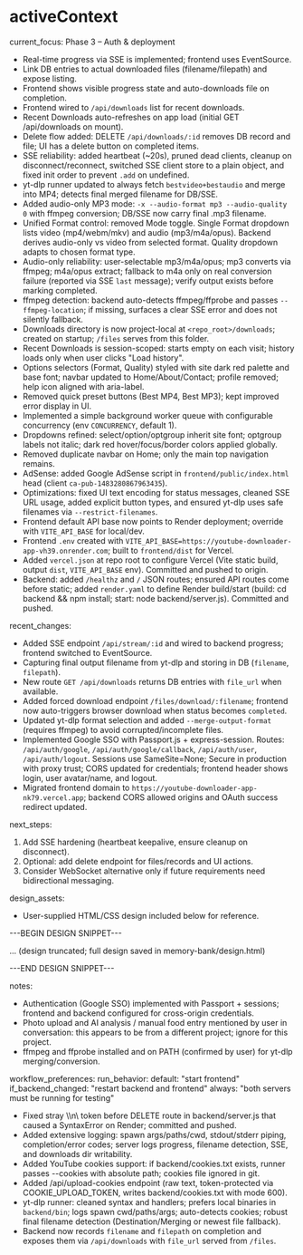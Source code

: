 # activeContext

current_focus: Phase 3 – Auth & deployment
- Real-time progress via SSE is implemented; frontend uses EventSource.
- Link DB entries to actual downloaded files (filename/filepath) and expose listing.
- Frontend shows visible progress state and auto-downloads file on completion.
- Frontend wired to `/api/downloads` list for recent downloads.
 - Recent Downloads auto-refreshes on app load (initial GET /api/downloads on mount).
- Delete flow added: DELETE `/api/downloads/:id` removes DB record and file; UI has a delete button on completed items.
- SSE reliability: added heartbeat (~20s), pruned dead clients, cleanup on disconnect/reconnect, switched SSE client store to a plain object, and fixed init order to prevent `.add` on undefined.
- yt-dlp runner updated to always fetch `bestvideo+bestaudio` and merge into MP4; detects final merged filename for DB/SSE.
- Added audio-only MP3 mode: `-x --audio-format mp3 --audio-quality 0` with ffmpeg conversion; DB/SSE now carry final .mp3 filename.
- Unified Format control: removed Mode toggle. Single Format dropdown lists video (mp4/webm/mkv) and audio (mp3/m4a/opus). Backend derives audio-only vs video from selected format. Quality dropdown adapts to chosen format type.
- Audio-only reliability: user-selectable mp3/m4a/opus; mp3 converts via ffmpeg; m4a/opus extract; fallback to m4a only on real conversion failure (reported via SSE `last` message); verify output exists before marking completed.
 - ffmpeg detection: backend auto-detects ffmpeg/ffprobe and passes `--ffmpeg-location`; if missing, surfaces a clear SSE error and does not silently fallback.
- Downloads directory is now project-local at `<repo_root>/downloads`; created on startup; `/files` serves from this folder.
- Recent Downloads is session-scoped: starts empty on each visit; history loads only when user clicks "Load history".
- Options selectors (Format, Quality) styled with site dark red palette and base font; navbar updated to Home/About/Contact; profile removed; help icon aligned with aria-label.
 - Removed quick preset buttons (Best MP4, Best MP3); kept improved error display in UI.
 - Implemented a simple background worker queue with configurable concurrency (env `CONCURRENCY`, default 1).
- Dropdowns refined: select/option/optgroup inherit site font; optgroup labels not italic; dark red hover/focus/border colors applied globally.
- Removed duplicate navbar on Home; only the main top navigation remains.
 - AdSense: added Google AdSense script in `frontend/public/index.html` head (client `ca-pub-1483280867963435`).
- Optimizations: fixed UI text encoding for status messages, cleaned SSE URL usage, added explicit button types, and ensured yt-dlp uses safe filenames via `--restrict-filenames`.
 - Frontend default API base now points to Render deployment; override with `VITE_API_BASE` for local/dev.
 - Frontend `.env` created with `VITE_API_BASE=https://youtube-downloader-app-vh39.onrender.com`; built to `frontend/dist` for Vercel.
- Added `vercel.json` at repo root to configure Vercel (Vite static build, output `dist`, `VITE_API_BASE` env). Committed and pushed to origin.
 - Backend: added `/healthz` and `/` JSON routes; ensured API routes come before static; added `render.yaml` to define Render build/start (build: cd backend && npm install; start: node backend/server.js). Committed and pushed.

recent_changes:
- Added SSE endpoint `/api/stream/:id` and wired to backend progress; frontend switched to EventSource.
- Capturing final output filename from yt-dlp and storing in DB (`filename`, `filepath`).
- New route `GET /api/downloads` returns DB entries with `file_url` when available.
- Added forced download endpoint `/files/download/:filename`; frontend now auto-triggers browser download when status becomes `completed`.
 - Updated yt-dlp format selection and added `--merge-output-format` (requires ffmpeg) to avoid corrupted/incomplete files.
 - Implemented Google SSO with Passport.js + express-session. Routes: `/api/auth/google`, `/api/auth/google/callback`, `/api/auth/user`, `/api/auth/logout`. Sessions use SameSite=None; Secure in production with proxy trust; CORS updated for credentials; frontend header shows login, user avatar/name, and logout.
 - Migrated frontend domain to `https://youtube-downloader-app-nk79.vercel.app`; backend CORS allowed origins and OAuth success redirect updated.

next_steps:
1. Add SSE hardening (heartbeat keepalive, ensure cleanup on disconnect).
2. Optional: add delete endpoint for files/records and UI actions.
3. Consider WebSocket alternative only if future requirements need bidirectional messaging.

design_assets:
- User-supplied HTML/CSS design included below for reference.

---BEGIN DESIGN SNIPPET---

<!DOCTYPE html>
<html class="dark" lang="en"><head>
<meta charset="utf-8"/>
... (design truncated; full design saved in memory-bank/design.html)

---END DESIGN SNIPPET---

notes:
- Authentication (Google SSO) implemented with Passport + sessions; frontend and backend configured for cross-origin credentials.
- Photo upload and AI analysis / manual food entry mentioned by user in conversation: this appears to be from a different project; ignore for this project.
 - ffmpeg and ffprobe installed and on PATH (confirmed by user) for yt-dlp merging/conversion.

workflow_preferences:
  run_behavior:
    default: "start frontend"
    if_backend_changed: "restart backend and frontend"
    always: "both servers must be running for testing"

 - Fixed stray \\\n\ token before DELETE route in backend/server.js that caused a SyntaxError on Render; committed and pushed.
 - Added extensive logging: spawn args/paths/cwd, stdout/stderr piping, completion/error codes; server logs progress, filename detection, SSE, and downloads dir writability.
 - Added YouTube cookies support: if backend/cookies.txt exists, runner passes --cookies with absolute path; cookies file ignored in git.
- Added /api/upload-cookies endpoint (raw text, token-protected via COOKIE_UPLOAD_TOKEN, writes backend/cookies.txt with mode 600).
- yt-dlp runner: cleaned syntax and handlers; prefers local binaries in `backend/bin`; logs spawn cwd/paths/args; auto-detects cookies; robust final filename detection (Destination/Merging or newest file fallback).
- Backend now records `filename` and `filepath` on completion and exposes them via `/api/downloads` with `file_url` served from `/files`.
